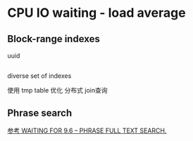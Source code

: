 


# CPU IO waiting - load average



## Block-range indexes

uuid



##
diverse set of indexes

使用 tmp table 优化 分布式 join查询



## Phrase search
[参考 WAITING FOR 9.6 – PHRASE FULL TEXT SEARCH.](https://www.depesz.com/2016/04/22/waiting-for-9-6-phrase-full-text-search/)





